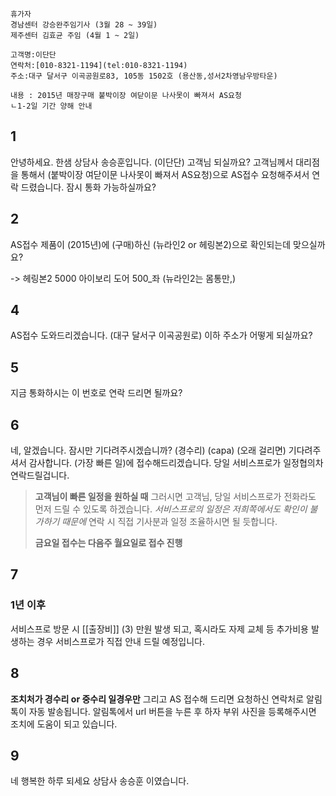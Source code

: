 ```ad-note
휴가자
경남센터 강승완주임기사 (3월 28 ~ 39일)
제주센터 김효균 주임 (4월 1 ~ 2일)
```
```
고객명:이단단  
연락처:[010-8321-1194](tel:010-8321-1194)  
주소:대구 달서구 이곡공원로83, 105동 1502호 (용산동,성서2차영남우방타운)  
  
내용 : 2015년 매장구매 붙박이장 여닫이문 나사못이 빠져서 AS요청  
ㄴ1-2일 기간 양해 안내
```
## 1
안녕하세요. 한샘 상담사 송승훈입니다. (이단단) 고객님 되실까요?
고객님께서 대리점을 통해서 (붙박이장 여닫이문 나사못이 빠져서 AS요청)으로 AS접수 요청해주셔서 연락 드렸습니다.
잠시 통화 가능하실까요?
## 2
AS접수 제품이 (2015년)에 (구매)하신 (뉴라인2 or 헤링본2)으로 확인되는데 맞으실까요?

-> 헤링본2 5000 아이보리 도어 500_좌 (뉴라인2는 몸통만,)
## 4
AS접수 도와드리겠습니다. 
(대구 달서구 이곡공원로) 이하 주소가 어떻게 되실까요?
## 5
지금 통화하시는 이 번호로 연락 드리면 될까요?
## 6
네, 알겠습니다. 잠시만 기다려주시겠습니까?
(경수리)
(capa)
(오래 걸리면) 기다려주셔서 감사합니다. 
(가장 빠른 일)에 접수해드리겠습니다. 당일 서비스프로가 일정협의차 연락드릴겁니다.
> **고객님이 빠른 일정을 원하실 때**
> 그러시면 고객님, 당일 서비스프로가 전화라도 먼저 드릴 수 있도록 하겠습니다. *서비스프로의 일정은 저희쪽에서도 확인이 불가하기 때문에*
> 연락 시 직접 기사분과 일정 조율하시면 될 듯합니다.
> 
> **금요일 접수는 다음주 월요일로 접수 진행**
## 7

### 1년 이후
서비스프로 방문 시 [[출장비]] (3) 만원 발생 되고, 혹시라도 자제 교체 등 추가비용 발생하는 경우 서비스프로가 직접 안내 드릴 예정입니다.
## 8
**조치처가 경수리 or 중수리 일경우만**
그리고 AS 접수해 드리면 요청하신 연락처로 알림 톡이 자동 발송됩니다. 알림톡에서  url 버튼을 누른 후 하자 부위 사진을 등록해주시면 조치에 도움이 되고 있습니다.
## 9
네 행복한 하루 되세요 상담사 송승훈 이였습니다.